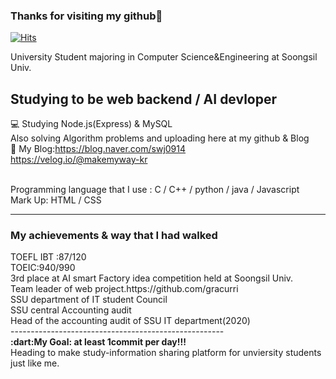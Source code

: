 ### Thanks for visiting my github:punch:



<div>

[![Hits](https://hits.seeyoufarm.com/api/count/incr/badge.svg?url=https%3A%2F%2Fgithub.com%2Fmakemyway-kr&count_bg=%23457BC9&title_bg=%23A21F1F&icon=buymeacoffee.svg&icon_color=%23FFFFFF&title=hits&edge_flat=false)](https://hits.seeyoufarm.com)

</div>

University Student majoring in Computer Science&Engineering at Soongsil Univ.<br>

Studying to be web backend / AI devloper
---------------------------------------------------------------------

:computer: Studying Node.js(Express) & MySQL<br>
Also solving Algorithm problems and uploading here at my github & Blog<br>
:pencil: My Blog:https://blog.naver.com/swj0914 <br>
https://velog.io/@makemyway-kr<br>
<br>

Programming language that I use : C / C++ / python / java / Javascript<br>
Mark Up: HTML / CSS

---------------------------------------------------------------------
<h3>My achievements & way that I had walked<br></h3>
TOEFL IBT :87/120<br>
TOEIC:940/990<br>
3rd place at AI smart Factory idea competition held at Soongsil Univ.<br>
Team leader of web project.https://github.com/gracurri <br>
SSU department of IT student Council<br>
SSU central Accounting audit <br>
Head of the accounting audit of SSU IT department(2020)<br>
-----------------------------------------------------<br>
<b>:dart:My Goal: at least 1commit per day!!!</b><br>
Heading to make study-information sharing platform for unviersity students just like me.
